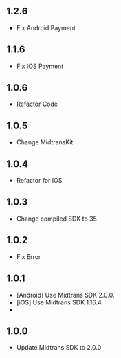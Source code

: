 ## 1.2.6
- Fix Android Payment
## 1.1.6
- Fix IOS Payment
## 1.0.6
- Refactor Code
## 1.0.5
- Change MidtransKit
## 1.0.4
- Refactor for IOS
## 1.0.3
- Change compiled SDK to 35
## 1.0.2
- Fix Error
## 1.0.1

- [Android] Use Midtrans SDK  2.0.0.
- [iOS] Use Midtrans SDK  1.16.4.
- 
## 1.0.0
- Update Midtrans SDK to 2.0.0
